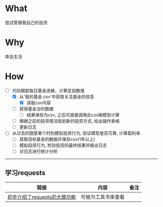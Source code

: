 # What
尝试管理我自己的投资

# Why
体会生活

# How

- [ ] 代码跟踪每日基金进展，计算定投数值
    - [X] 从'我的基金.csv'中获取关注基金的信息
        - [X] 读取csv内容
    - [ ] 获得基金当时数据
        - [ ] 结果保存为csv, 之后可直接调用此csv做模型计算
    - [ ] 根据之前的投资情况规划新的投资方式, 给出操作表格
    - [ ] 更新日志
- [ ] 从过去的随意某个时刻模拟投资行为, 验证模型是否可靠, 计算盈利率
    - [ ] 获取目标基金的数据并保存csv(1年以上)
    - [ ] 模拟投资行为, 检验投资的最终结果并输出日志
    - [ ] 对日志进行统计分析
    
-------
## 学习requests

链接|内容|备注
---|---|---
[初步介绍了requests的大致功能](http://docs.python-requests.org/zh_CN/latest/user/quickstart.html)|可做为工具书来查看|